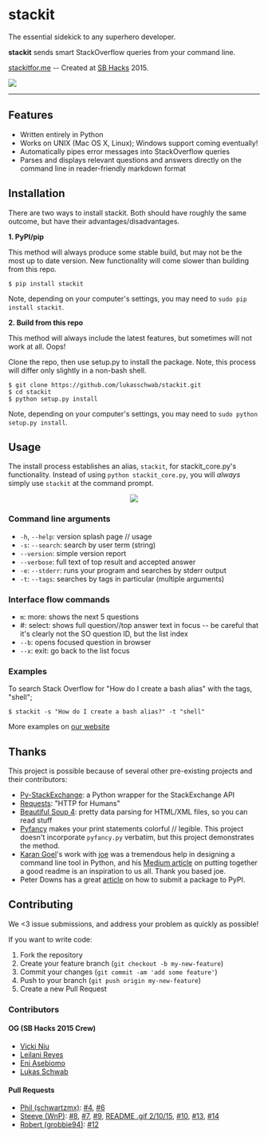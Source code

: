 # stackit

<p align="center">

The essential sidekick to any superhero developer. <br />

<b>stackit</b> sends smart StackOverflow queries from your command line. <br />

<a href="http://stackitfor.me">stackitfor.me</a> -- Created at <a href="http://ucsbhacks.com">SB Hacks</a> 2015. <br />

<img src="http://i.giphy.com/3xz2BtvxJvZQb7Pyes.gif">
</p>

***

## Features

+ Written entirely in Python
+ Works on UNIX (Mac OS X, Linux); Windows support coming eventually!
+ Automatically pipes error messages into StackOverflow queries
+ Parses and displays relevant questions and answers directly on the command line in reader-friendly markdown format

## Installation

There are two ways to install stackit. Both should have roughly the same outcome, but have their advantages/disadvantages.

**1. PyPI/pip**

This method will always produce some stable build, but may not be the most up to date version. New functionality will come slower than building from this repo.

    $ pip install stackit

Note, depending on your computer's settings, you may need to `sudo pip install stackit`.

**2. Build from this repo**

This method will always include the latest features, but sometimes will not work at all. Oops!

Clone the repo, then use setup.py to install the package. Note, this process will differ only slightly in a non-bash shell.

    $ git clone https://github.com/lukasschwab/stackit.git
    $ cd stackit
    $ python setup.py install

Note, depending on your computer's settings, you may need to `sudo python setup.py install`.

## Usage

The install process establishes an alias, `stackit`, for stackit_core.py's functionality. Instead of using `python stackit_core.py`, you will *always* simply use `stackit` at the command prompt.

<p align="center"><img src="http://i.imgur.com/Y9hpErQ.gif"></p>

### Command line arguments
+ `-h`, `--help`: version splash page // usage
+ `-s`: `--search`: search by user term (string)
+ `--version`: simple version report
+ `--verbose`: full text of top result and accepted answer
+ `-e`: `--stderr`: runs your program and searches by stderr output
+ `-t`: `--tags`: searches by tags in particular (multiple arguments)

### Interface flow commands
+ `m`: more: shows the next 5 questions
+ #: select: shows full question//top answer text in focus -- be careful that it's clearly not the SO question ID, but the list index
+ `--b`: opens focused question in browser
+ `--x`: exit: go back to the list focus

### Examples
To search Stack Overflow for "How do I create a bash alias" with the tags, "shell";

    $ stackit -s "How do I create a bash alias?" -t "shell"
More examples on [our website](http://www.stackitfor.me)

## Thanks
This project is possible because of several other pre-existing projects and their contributors:

+ [Py-StackExchange](https://github.com/lucjon/Py-StackExchange): a Python wrapper for the StackExchange API
+ [Requests](https://github.com/kennethreitz/requests): "HTTP for Humans"
+ [Beautiful Soup 4](http://www.crummy.com/software/BeautifulSoup/bs4/doc/): pretty data parsing for HTML/XML files, so you can read stuff
+ [Pyfancy](https://github.com/ilovecode1/pyfancy) makes your print statements colorful // legible. This project doesn't incorporate `pyfancy.py` verbatim, but this project demonstrates the method.
+ [Karan Goel](https://github.com/karan)'s work with [joe](https://github.com/karan/joe) was a tremendous help in designing a command line tool in Python, and his [Medium article](https://medium.com/@karan/these-6-simple-changes-made-my-recent-side-project-go-viral-53fd6571c11c) on putting together a good readme is an inspiration to us all. Thank you based joe.
+ Peter Downs has a great [article](http://peterdowns.com/posts/first-time-with-pypi.html) on how to submit a package to PyPI.

## Contributing

We <3 issue submissions, and address your problem as quickly as possible!

If you want to write code:

1. Fork the repository
2. Create your feature branch (`git checkout -b my-new-feature`)
3. Commit your changes (`git commit -am 'add some feature'`)
4. Push to your branch (`git push origin my-new-feature`)
5. Create a new Pull Request

### Contributors

#### OG (SB Hacks 2015 Crew)

+ [Vicki Niu](https://github.com/vickiniu)
+ [Leilani Reyes](https://github.com/lanidelrey)
+ [Eni Asebiomo](https://github.com/eniasebiomo)
+ [Lukas Schwab](https://github.com/lukasschwab)

#### Pull Requests

+ [Phil (schwartzmx)](https://github.com/schwartzmx): [#4](https://github.com/lukasschwab/stackit/pull/4), [#6](https://github.com/lukasschwab/stackit/pull/6)
+ [Steeve (WnP)](https://github.com/WnP): [#8](https://github.com/lukasschwab/stackit/pull/8#issuecomment-73205402), [#7](https://github.com/lukasschwab/stackit/pull/7), [#9](https://github.com/lukasschwab/stackit/pull/9), [README .gif 2/10/15](http://i.imgur.com/Y9hpErQ.gif), [#10](https://github.com/lukasschwab/stackit/pull/10), [#13](https://github.com/lukasschwab/stackit/pull/13), [#14](https://github.com/lukasschwab/stackit/pull/14)
+ [Robert (grobbie94)](https://github.com/grobbie94): [#12](https://github.com/lukasschwab/stackit/pull/12)

